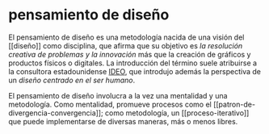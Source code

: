 # pensamiento de diseño
El pensamiento de diseño es una metodología nacida de una visión del [[diseño]] como disciplina, que afirma que su objetivo es *la resolución creativa de problemas y la innovación* más que la creación de gráficos y productos físicos o digitales. La introducción del término suele atribuirse a la consultora estadounidense [IDEO](https://designthinking.ideo.com/history), que introdujo además la perspectiva de un *diseño centrado en el ser humano*.

El pensamiento de diseño involucra a la vez una mentalidad y una metodología. Como mentalidad, promueve procesos como el [[patron-de-divergencia-convergencia]]; como metodología, un [[proceso-iterativo]] que puede implementarse de diversas maneras, más o menos libres.
